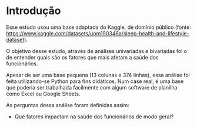 # Introdução

Esse estudo usou uma base adaptada do Kaggle, de domínio público (fonte: https://www.kaggle.com/datasets/uom190346a/sleep-health-and-lifestyle-dataset).

O objetivo desse estudo, através de análises univariadas e bivariadas foi o de entender quais são os fatores que mais afetam a saúde dos funcionários.

Apesar de ser uma base pequena (13 colunas e 374 linhas), essa análise foi feita utilizando-se Python para fins didáticos. Num case real, é uma base que poderia ser trabalhada facilmente com algum software de planilha como Excel ou Google Sheets.

As perguntas dessa análise foram definidas assim:

- Que fatores impactam na saúde dos funcionários de modo geral?